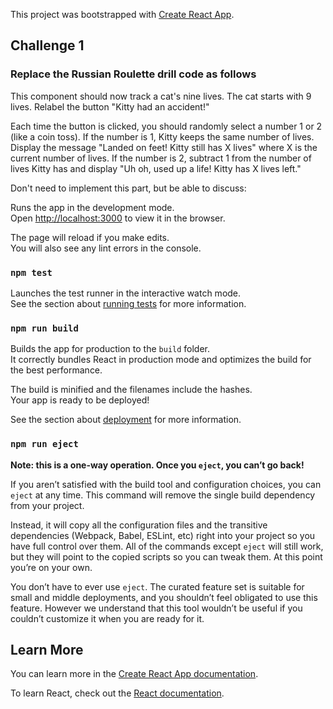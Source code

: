 This project was bootstrapped with [Create React App](https://github.com/facebook/create-react-app).

## Challenge 1

### Replace the Russian Roulette drill code as follows

This component should now track a cat's nine lives.  The cat starts with 9 lives. Relabel the button "Kitty had an accident!"

Each time the button is clicked, you should randomly select a number 1 or 2 (like a coin toss).  If the number is 1, Kitty keeps the same number of lives.  Display the message "Landed on feet! Kitty still has X lives" where X is the current number of lives. If the number is 2, subtract 1 from the number of lives Kitty has and display "Uh oh, used up a life! Kitty has X lives left."  

Don't need to implement this part, but be able to discuss: 

Runs the app in the development mode.<br>
Open [http://localhost:3000](http://localhost:3000) to view it in the browser.

The page will reload if you make edits.<br>
You will also see any lint errors in the console.

### `npm test`

Launches the test runner in the interactive watch mode.<br>
See the section about [running tests](https://facebook.github.io/create-react-app/docs/running-tests) for more information.

### `npm run build`

Builds the app for production to the `build` folder.<br>
It correctly bundles React in production mode and optimizes the build for the best performance.

The build is minified and the filenames include the hashes.<br>
Your app is ready to be deployed!

See the section about [deployment](https://facebook.github.io/create-react-app/docs/deployment) for more information.

### `npm run eject`

**Note: this is a one-way operation. Once you `eject`, you can’t go back!**

If you aren’t satisfied with the build tool and configuration choices, you can `eject` at any time. This command will remove the single build dependency from your project.

Instead, it will copy all the configuration files and the transitive dependencies (Webpack, Babel, ESLint, etc) right into your project so you have full control over them. All of the commands except `eject` will still work, but they will point to the copied scripts so you can tweak them. At this point you’re on your own.

You don’t have to ever use `eject`. The curated feature set is suitable for small and middle deployments, and you shouldn’t feel obligated to use this feature. However we understand that this tool wouldn’t be useful if you couldn’t customize it when you are ready for it.

## Learn More

You can learn more in the [Create React App documentation](https://facebook.github.io/create-react-app/docs/getting-started).

To learn React, check out the [React documentation](https://reactjs.org/).
